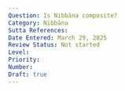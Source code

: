 ```yaml
---
Question: Is Nibbāna composite?
Category: Nibbāna
Sutta References:
Date Entered: March 29, 2025
Review Status: Not started
Level: 
Priority: 
Number: 
Draft: true
---
```

